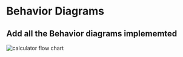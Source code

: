 # Behavior Diagrams

## Add all the Behavior diagrams implememted
![calculator flow chart](https://user-images.githubusercontent.com/89696284/132351107-99d95469-eaeb-4470-ba62-d18342230684.png)
